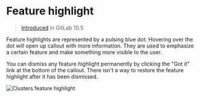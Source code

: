 # Feature highlight

> [Introduced](https://gitlab.com/gitlab-org/gitlab-foss/-/merge_requests/16379) in GitLab 10.5

Feature highlights are represented by a pulsing blue dot. Hovering over the dot
will open up callout with more information.
They are used to emphasize a certain feature and make something more visible to the user.

You can dismiss any feature highlight permanently by clicking the "Got it" link
at the bottom of the callout. There isn't a way to restore the feature highlight
after it has been dismissed.

![Clusters feature highlight](img/feature_highlight_example.png)
